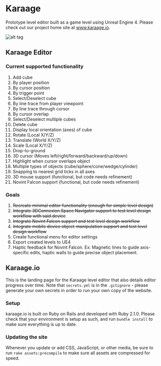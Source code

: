 # Karaage
Prototype level editor built as a game level using Unreal Engine 4. Please check out our project home site at www.karaage.io.

![alt tag](https://github.com/cs210/Karaage/blob/master/editor.png)

## Karaage Editor

### Current supported functionality
1. Add cube
  1. By player position
  2. By cursor position
  3. By trigger point
2. Select/Deselect cube
  1. By line trace from player viewpoint
  2. By line trace through cursor
  3. By cursor overlap
3. Select/Deselect multiple cubes
4. Delete cube
5. Display local orientation (axes) of cube
6. Rotate (Local X/Y/Z)
7. Translate (World X/Y/Z)
8. Scale (Local X/Y/Z)
9. Drop-to-ground
10. 3D cursor (Moves left/right/forward/backward/up/down)
11. Highlight when cursor overlaps object
12. Multiple types of objects (cube/sphere/cone/wedge/cylinder)
13. Snapping to nearest grid ticks in all axes
14. 3D mouse support (functional, but code needs refinement)
15. Novint Falcon support (functional, but code needs refinement)

### Goals
1. ~~Recreate minimal editor functionality (enough for simple level design)~~
2. ~~Integrate 3DConnexion Space Navigator support to test level design workflow with said device~~
3. ~~Integrate Novint Falcon support and test level design workflow~~
4. ~~Integrate mobile device object-manipulation support and test level design workflow~~
5. Create functional menu for editor settings
6. Export created levels to UE4
7. Haptic feedback for Novint Falcon. Ex: Magnetic lines to guide axis-specific edits, haptic walls to guide precise object placement.

## Karaage.io

This is the landing page for the Karaage level editor that also details editor progress over time. Note that `secrets.yml` is in the `.gitignore` - please generate your own secrets in order to run your own copy of the website.

### Setup

karaage.io is built on Ruby on Rails and developed with Ruby 2.1.0. Please check that your environment is setup as such, and run `bundle install` to make sure everything is up to date.

### Updating the site

Whenever you update or add CSS, JavaScript, or other media, be sure to run `rake assets:precompile` to make sure all assets are compressed for speed.
